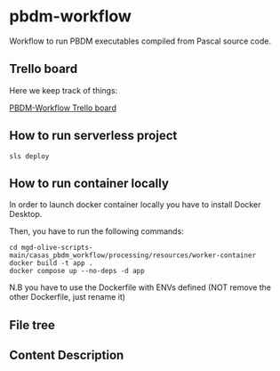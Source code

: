 # pbdm-workflow

Workflow to run PBDM executables compiled from Pascal source code.

## Trello board

Here we keep track of things:

[PBDM-Workflow Trello board](https://trello.com/b/449PzQuo/pbdm-workflow)

## How to run serverless project

```
sls deploy 
```

## How to run container locally
In order to launch docker container locally you have to install Docker Desktop.

Then, you have to run the following commands:

```
cd mgd-olive-scripts-main/casas_pbdm_workflow/processing/resources/worker-container
docker build -t app . 
docker compose up --no-deps -d app
```

N.B you have to use the Dockerfile with ENVs defined (NOT remove the other Dockerfile, just rename it)



## File tree

## Content Description
